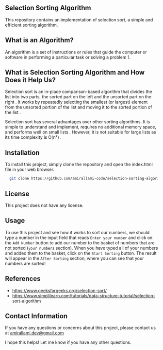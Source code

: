 ## Selection Sorting Algorithm
This repository contains an implementation of selection sort, a simple and efficient sorting algorithm.

## What is an Algorithm?
An algorithm is a set of instructions or rules that guide the computer or software in performing a particular task or solving a problem 1.

## What is Selection Sorting Algorithm and How Does it Help Us?
Selection sort is an in-place comparison-based algorithm that divides the list into two parts, the sorted part on the left and the unsorted part on the right . It works by repeatedly selecting the smallest (or largest) element from the unsorted portion of the list and moving it to the sorted portion of the list .

Selection sort has several advantages over other sorting algorithms. It is simple to understand and implement, requires no additional memory space, and performs well on small lists . However, it is not suitable for large lists as its time complexity is O(n²) .

## Installation
To install this project, simply clone the repository and open the index.html file in your web browser.
```bash
  git clone https://github.com/amirallami-code/selection-sorting-algorithm
```

## License
This project does not have any license.

## Usage
To use this project and see how it works to sort our numbers, we should type a number in the input field that reads `Enter your number` and click on the `Add Number` button to add our number to the basket of numbers that are not sorted (`your numbers` section). When you have typed all of your numbers and added them to the basket, click on the `Start Sorting` button. The result will appear in the `After Sorting` section, where you can see that your numbers are sorted!

## References
- https://www.geeksforgeeks.org/selection-sort/
- https://www.simplilearn.com/tutorials/data-structure-tutorial/selection-sort-algorithm

## Contact Information
If you have any questions or concerns about this project, please contact us at amirallami.dev@gmail.com

I hope this helps! Let me know if you have any other questions.

